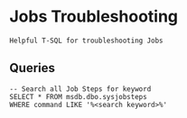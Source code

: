 # Jobs Troubleshooting

    Helpful T-SQL for troubleshooting Jobs
    
## Queries

    -- Search all Job Steps for keyword
    SELECT * FROM msdb.dbo.sysjobsteps
    WHERE command LIKE '%<search keyword>%'